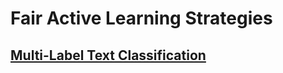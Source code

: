 # Fair Active Learning Strategies


## [Multi-Label Text Classification](https://github.com/FairALS/multi-label-text-classification)
